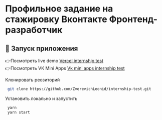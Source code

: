 # Профильное задание на стажировку Вконтакте Фронтенд-разработчик

## 🚀 Запуск приложения

👉Посмотреть live demo <a href='https://internship-test-5ar8.vercel.app/'>Vercel internship test</a>
</br>
👉Посмотреть VK Mini Apps <a href='https://vk.com/app51874866_492887107'>Vk mini apps internship test</a>

Клонировать реозиторий

```sh
 git clone https://github.com/ZverevichLeonid/internship-test.git
```
Установить локально и запустить 

```sh
 yarn 
 yarn start
```

